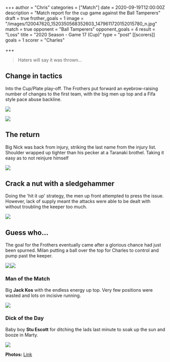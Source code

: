 +++
author = "Chris"
categories = ["Match"]
date = 2020-09-19T12:00:00Z
description = "Match report for the cup game against the Ball Tamperers"
draft = true
frother_goals = 1
image = "/images/120047620_1520350568352603_1479611720152015780_n.jpg"
match = true
opponent = "Ball Tamperers"
opponent_goals = 4
result = "Loss"
title = "2020 Season - Game 17 (Cup)"
type = "post"
[[scorers]]
goals = 1
scorer = "Charles"

+++
> Haters will say it was thrown...

## Change in tactics

Into the Cup/Plate play-off. The Frothers put forward an eyebrow-raising number of changes to the first team, with the big men up top and a Fifa style pace abuse backline.

![](/images/119922813_3167771753449108_5141607045116857200_o.jpg)

![](/images/119790055_3167770790115871_3336836213541212873_o.jpg)

## The return

Big Nick was back from injury, striking the last name from the injury list. Shoulder wrapped up tighter than his pecker at a Taranaki brothel. Taking it easy as to not reinjure himself

![](/images/120027062_3167768646782752_7505293585033864914_o.jpg)

## Crack a nut with a sledgehammer

Doing the 'hit it up' strategy, the men up front attempted to press the issue. However, lack of supply meant the attacks were able to be dealt with without troubling the keeper too much.

![](/images/119968508_3167767513449532_540122983410579113_o.jpg)

## Guess who...

The goal for the Frothers eventually came after a glorious chance had just been spurned. Milan putting a ball over the top for Charles to control and pump past the keeper.

![](/images/119991797_945972069239038_2725917641276013653_n.jpg)![](/images/119701671_2985808054979715_887024598102618231_n.jpg)

### Man of the Match

Big **Jack Kos** with the endless energy up top. Very few positions were wasted and lots on incisive running.

![](/images/119808061_3167772106782406_5800221690295552584_o.jpg)

### Dick of the Day

Baby boy **Stu Escott** for ditching the lads last minute to soak up the sun and booze in Marty.

![](/images/stuboi.jpg)

**Photos:** [Link](https://www.facebook.com/NZSundayFootball/posts/3167773406782276)
